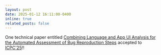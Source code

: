 ```yaml
---
layout: post
date: 2025-01-12 16:11:00-0400
inline: true
related_posts: false
---
```


One technical paper entitled <a href="https://arxiv.org/abs/2502.04251">Combining Language and App UI Analysis for the Automated Assessment of Bug Reproduction Steps</a> accepted to <a href="https://conf.researchr.org/home/icpc-2025">ICPC'25</a>!!
